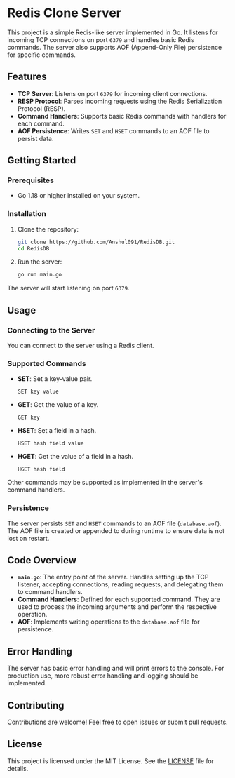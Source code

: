 
# Redis Clone Server

This project is a simple Redis-like server implemented in Go. It listens for incoming TCP connections on port `6379` and handles basic Redis commands. The server also supports AOF (Append-Only File) persistence for specific commands.

## Features

- **TCP Server**: Listens on port `6379` for incoming client connections.
- **RESP Protocol**: Parses incoming requests using the Redis Serialization Protocol (RESP).
- **Command Handlers**: Supports basic Redis commands with handlers for each command.
- **AOF Persistence**: Writes `SET` and `HSET` commands to an AOF file to persist data.

## Getting Started

### Prerequisites

- Go 1.18 or higher installed on your system.

### Installation

1. Clone the repository:

   ```bash
   git clone https://github.com/Anshul091/RedisDB.git
   cd RedisDB
   ```

2. Run the server:

   ```bash
   go run main.go
   ```

The server will start listening on port `6379`.

## Usage

### Connecting to the Server

You can connect to the server using a Redis client.

### Supported Commands

- **SET**: Set a key-value pair.
  
  ```plaintext
  SET key value
  ```
  
- **GET**: Get the value of a key.
  
  ```plaintext
  GET key
  ```

- **HSET**: Set a field in a hash.
  
  ```plaintext
  HSET hash field value
  ```

- **HGET**: Get the value of a field in a hash.
  
  ```plaintext
  HGET hash field
  ```

Other commands may be supported as implemented in the server's command handlers.

### Persistence

The server persists `SET` and `HSET` commands to an AOF file (`database.aof`). The AOF file is created or appended to during runtime to ensure data is not lost on restart.

## Code Overview

- **`main.go`**: The entry point of the server. Handles setting up the TCP listener, accepting connections, reading requests, and delegating them to command handlers.
- **Command Handlers**: Defined for each supported command. They are used to process the incoming arguments and perform the respective operation.
- **AOF**: Implements writing operations to the `database.aof` file for persistence.

## Error Handling

The server has basic error handling and will print errors to the console. For production use, more robust error handling and logging should be implemented.

## Contributing

Contributions are welcome! Feel free to open issues or submit pull requests.

## License

This project is licensed under the MIT License. See the [LICENSE](LICENSE) file for details.
